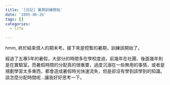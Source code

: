```yaml
---
title: '[日記] 暑期訓練開始'
date: '2005-06-26'
tags: []
categories:
  - life

---
```

hmm, 終於結束煩人的期末考。接下來是短暫的暑期，訓練該開始了。  
  
經過了五專5年的暑假，大部分的時間多在學校度過，前幾年在社團、後面幾年則是在實驗室。而暑假時間的分配真的很重要，過度沉溺在一些無用的事情，或者是規劃學習太多東西，都會造成暑假時光快速流失，但是卻沒有學到該學到的知識。該怎麼分配時間呢…讓我好好思考一下。